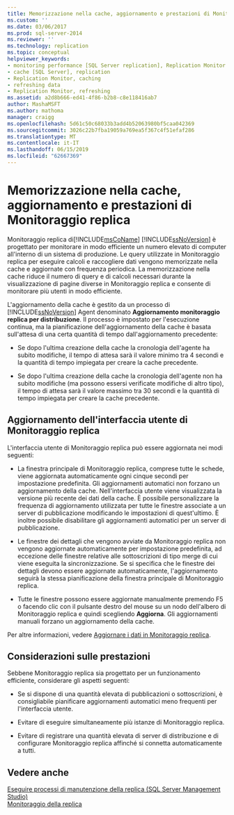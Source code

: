 ```yaml
---
title: Memorizzazione nella cache, aggiornamento e prestazioni di Monitoraggio replica | Microsoft Docs
ms.custom: ''
ms.date: 03/06/2017
ms.prod: sql-server-2014
ms.reviewer: ''
ms.technology: replication
ms.topic: conceptual
helpviewer_keywords:
- monitoring performance [SQL Server replication], Replication Monitor
- cache [SQL Server], replication
- Replication Monitor, caching
- refreshing data
- Replication Monitor, refreshing
ms.assetid: a2d8b666-ed41-4f86-b2b8-c8e118416ab7
author: MashaMSFT
ms.author: mathoma
manager: craigg
ms.openlocfilehash: 5d61c50c68033b3add4b52063980bf5caa042369
ms.sourcegitcommit: 3026c22b7fba19059a769ea5f367c4f51efaf286
ms.translationtype: MT
ms.contentlocale: it-IT
ms.lasthandoff: 06/15/2019
ms.locfileid: "62667369"
---
```

# <a name="caching-refresh-and-replication-monitor-performance"></a>Memorizzazione nella cache, aggiornamento e prestazioni di Monitoraggio replica
  Monitoraggio replica di[!INCLUDE[msCoName](../../../includes/msconame-md.md)] [!INCLUDE[ssNoVersion](../../../includes/ssnoversion-md.md)] è progettato per monitorare in modo efficiente un numero elevato di computer all'interno di un sistema di produzione. Le query utilizzate in Monitoraggio replica per eseguire calcoli e raccogliere dati vengono memorizzate nella cache e aggiornate con frequenza periodica. La memorizzazione nella cache riduce il numero di query e di calcoli necessari durante la visualizzazione di pagine diverse in Monitoraggio replica e consente di monitorare più utenti in modo efficiente.  
  
 L'aggiornamento della cache è gestito da un processo di [!INCLUDE[ssNoVersion](../../../includes/ssnoversion-md.md)] Agent denominato **Aggiornamento monitoraggio replica per distribuzione**. Il processo è impostato per l'esecuzione continua, ma la pianificazione dell'aggiornamento della cache è basata sull'attesa di una certa quantità di tempo dall'aggiornamento precedente:  
  
-   Se dopo l'ultima creazione della cache la cronologia dell'agente ha subito modifiche, il tempo di attesa sarà il valore minimo tra 4 secondi e la quantità di tempo impiegata per creare la cache precedente.  
  
-   Se dopo l'ultima creazione della cache la cronologia dell'agente non ha subito modifiche (ma possono essersi verificate modifiche di altro tipo), il tempo di attesa sarà il valore massimo tra 30 secondi e la quantità di tempo impiegata per creare la cache precedente.  
  
## <a name="refreshing-the-replication-monitor-user-interface"></a>Aggiornamento dell'interfaccia utente di Monitoraggio replica  
 L'interfaccia utente di Monitoraggio replica può essere aggiornata nei modi seguenti:  
  
-   La finestra principale di Monitoraggio replica, comprese tutte le schede, viene aggiornata automaticamente ogni cinque secondi per impostazione predefinita. Gli aggiornamenti automatici non forzano un aggiornamento della cache. Nell'interfaccia utente viene visualizzata la versione più recente dei dati della cache. È possibile personalizzare la frequenza di aggiornamento utilizzata per tutte le finestre associate a un server di pubblicazione modificando le impostazioni di quest'ultimo. È inoltre possibile disabilitare gli aggiornamenti automatici per un server di pubblicazione.  
  
-   Le finestre dei dettagli che vengono avviate da Monitoraggio replica non vengono aggiornate automaticamente per impostazione predefinita, ad eccezione delle finestre relative alle sottoscrizioni di tipo merge di cui viene eseguita la sincronizzazione. Se si specifica che le finestre dei dettagli devono essere aggiornate automaticamente, l'aggiornamento seguirà la stessa pianificazione della finestra principale di Monitoraggio replica.  
  
-   Tutte le finestre possono essere aggiornate manualmente premendo F5 o facendo clic con il pulsante destro del mouse su un nodo dell'albero di Monitoraggio replica e quindi scegliendo **Aggiorna**. Gli aggiornamenti manuali forzano un aggiornamento della cache.  
  
 Per altre informazioni, vedere [Aggiornare i dati in Monitoraggio replica](refresh-data-in-replication-monitor.md).  
  
## <a name="performance-considerations"></a>Considerazioni sulle prestazioni  
 Sebbene Monitoraggio replica sia progettato per un funzionamento efficiente, considerare gli aspetti seguenti:  
  
-   Se si dispone di una quantità elevata di pubblicazioni o sottoscrizioni, è consigliabile pianificare aggiornamenti automatici meno frequenti per l'interfaccia utente.  
  
-   Evitare di eseguire simultaneamente più istanze di Monitoraggio replica.  
  
-   Evitare di registrare una quantità elevata di server di distribuzione e di configurare Monitoraggio replica affinché si connetta automaticamente a tutti.  
  
## <a name="see-also"></a>Vedere anche  
 [Eseguire processi di manutenzione della replica &#40;SQL Server Management Studio&#41;](../../../ssms/sql-server-management-studio-ssms.md)   
 [Monitoraggio della replica](../monitoring-replication.md)  
  
  
